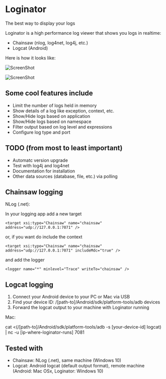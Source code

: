 # Loginator
The best way to display your logs

Loginator is a high performance log viewer that shows you logs in realtime:

* Chainsaw (nlog, log4net, log4j, etc.)
* Logcat (Android)

Here is how it looks like:

![ScreenShot](https://cloud.githubusercontent.com/assets/14138808/9817745/0aaca424-58a5-11e5-82ca-e791690958d8.png)

![ScreenShot](https://cloud.githubusercontent.com/assets/14138808/9817754/1963b08e-58a5-11e5-85eb-89fc6d253c72.png)

## Some cool features include

* Limit the number of logs held in memory
* Show details of a log like exception, context, etc.
* Show/Hide logs based on application
* Show/Hide logs based on namespace
* Filter output based on log level and expressions
* Configure log type and port

## TODO (from most to least important)

* Automatc version upgrade
* Test with log4j and log4net
* Documentation for installation
* Other data sources (database, file, etc.) via polling

## Chainsaw logging

NLog (.net):

In your logging app add a new target
```
<target xsi:type="Chainsaw" name="chainsaw" address="udp://127.0.0.1:7071" />
```
or, if you want do include the context
```
<target xsi:type="Chainsaw" name="chainsaw" address="udp://127.0.0.1:7071" includeMdc="true" />
```
and add the logger
```
<logger name="*" minlevel="Trace" writeTo="chainsaw" />
```

## Logcat logging

1. Connect your Android device to your PC or Mac via USB
2. Find your device ID: /[path-to]/Android/sdk/platform-tools/adb devices
3. Forward the logcat output to your machine with Loginator running

Mac:

cat <(/[path-to]/Android/sdk/platform-tools/adb -s [your-device-id] logcat) | nc -u [ip-where-loginator-runs] 7081

## Tested with

* Chainsaw: NLog (.net), same machine (Windows 10)
* Logcat: Android logcat (default output format), remote machine (Android: Mac OSx, Loginator: Windows 10)
